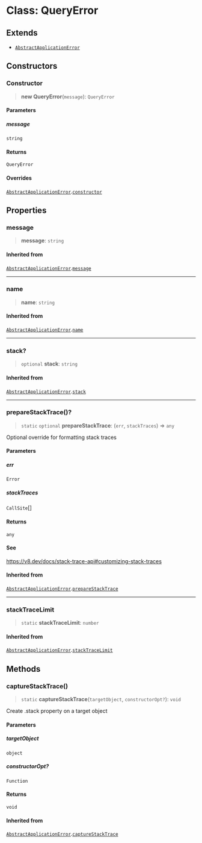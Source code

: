 # Class: QueryError

## Extends

- [`AbstractApplicationError`](/libraries/common-application/Class.AbstractApplicationError.md)

## Constructors

<a id="constructor"></a>

### Constructor

> **new QueryError**(`message`): `QueryError`

#### Parameters

##### message

`string`

#### Returns

`QueryError`

#### Overrides

[`AbstractApplicationError`](/libraries/common-application/Class.AbstractApplicationError.md).[`constructor`](/libraries/common-application/Class.AbstractApplicationError.md#constructor)

## Properties

<a id="message"></a>

### message

> **message**: `string`

#### Inherited from

[`AbstractApplicationError`](/libraries/common-application/Class.AbstractApplicationError.md).[`message`](/libraries/common-application/Class.AbstractApplicationError.md#message)

***

<a id="name"></a>

### name

> **name**: `string`

#### Inherited from

[`AbstractApplicationError`](/libraries/common-application/Class.AbstractApplicationError.md).[`name`](/libraries/common-application/Class.AbstractApplicationError.md#name)

***

<a id="stack"></a>

### stack?

> `optional` **stack**: `string`

#### Inherited from

[`AbstractApplicationError`](/libraries/common-application/Class.AbstractApplicationError.md).[`stack`](/libraries/common-application/Class.AbstractApplicationError.md#stack)

***

<a id="preparestacktrace"></a>

### prepareStackTrace()?

> `static` `optional` **prepareStackTrace**: (`err`, `stackTraces`) => `any`

Optional override for formatting stack traces

#### Parameters

##### err

`Error`

##### stackTraces

`CallSite`[]

#### Returns

`any`

#### See

https://v8.dev/docs/stack-trace-api#customizing-stack-traces

#### Inherited from

[`AbstractApplicationError`](/libraries/common-application/Class.AbstractApplicationError.md).[`prepareStackTrace`](/libraries/common-application/Class.AbstractApplicationError.md#preparestacktrace)

***

<a id="stacktracelimit"></a>

### stackTraceLimit

> `static` **stackTraceLimit**: `number`

#### Inherited from

[`AbstractApplicationError`](/libraries/common-application/Class.AbstractApplicationError.md).[`stackTraceLimit`](/libraries/common-application/Class.AbstractApplicationError.md#stacktracelimit)

## Methods

<a id="capturestacktrace"></a>

### captureStackTrace()

> `static` **captureStackTrace**(`targetObject`, `constructorOpt?`): `void`

Create .stack property on a target object

#### Parameters

##### targetObject

`object`

##### constructorOpt?

`Function`

#### Returns

`void`

#### Inherited from

[`AbstractApplicationError`](/libraries/common-application/Class.AbstractApplicationError.md).[`captureStackTrace`](/libraries/common-application/Class.AbstractApplicationError.md#capturestacktrace)
